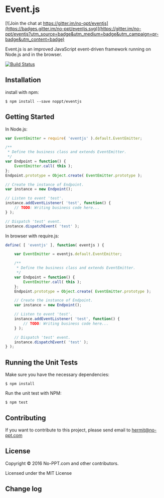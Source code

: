 # Event.js

[![Join the chat at https://gitter.im/no-ppt/eventjs](https://badges.gitter.im/no-ppt/eventjs.svg)](https://gitter.im/no-ppt/eventjs?utm_source=badge&utm_medium=badge&utm_campaign=pr-badge&utm_content=badge)

Event.js is an improved JavaScript event-driven framework running on Node.js and in the browser.

[![Build Status](https://travis-ci.org/no-ppt/eventjs.svg?branch=master)](https://travis-ci.org/no-ppt/eventjs)

## Installation

install with npm:

```Shell
$ npm install --save noppt/eventjs
```

## Getting Started

In Node.js:

```JavaScript
var EventEmitter = require( 'eventjs' ).default.EventEmitter;

/**
 * Define the business class and extends EventEmitter.
 */
var Endpoint = function() {
    EventEmitter.call( this );
};
Endpoint.prototype = Object.create( EventEmitter.prototype );

// Create the instance of Endpoint.
var instance = new Endpoint();

// Listen to event 'test'.
instance.addEventListener( 'test', function() {
    // TODO: Writing business code here...
} );

// Dispatch 'test' event.
instance.dispatchEvent( 'test' );
```

In browser with require.js:

```JavaScript
define( [ 'eventjs' ], function( eventjs ) {

    var EventEmitter = eventjs.default.EventEmitter;

    /**
     * Define the business class and extends EventEmitter.
     */
    var Endpoint = function() {
        EventEmitter.call( this );
    };
    Endpoint.prototype = Object.create( EventEmitter.prototype );

    // Create the instance of Endpoint.
    var instance = new Endpoint();

    // Listen to event 'test'.
    instance.addEventListener( 'test', function() {
        // TODO: Writing business code here...
    } );

    // Dispatch 'test' event.
    instance.dispatchEvent( 'test' );
} );
```

## Running the Unit Tests

Make sure you have the necessary dependencies:

```
$ npm install
```

Run the unit test with NPM:

```
$ npm test
```

## Contributing

If you want to contribute to this project, please send email to [hermit@no-ppt.com](mailto:hermit@no-ppt.com)

## License

Copyright © 2016 No-PPT.com and other contributors.

Licensed under the MIT License

## Change log
